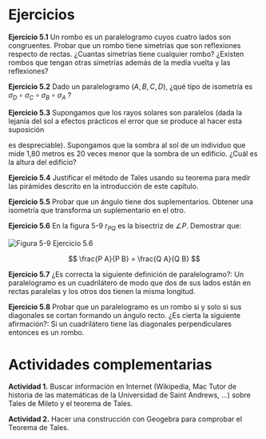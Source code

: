 # Ejercicios

**Ejercicio 5.1** Un rombo es un paralelogramo cuyos cuatro lados son congruentes. Probar que un rombo tiene simetrías que son reflexiones respecto de rectas. ¿Cuantas simetrías tiene cualquier rombo? ¿Existen rombos que tengan otras simetrías además de la media vuelta y las reflexiones?

**Ejercicio 5.2** Dado un paralelogramo $(A, B, C, D)$, ¿qué tipo de isometría es $\sigma_{D} \circ \sigma_{C} \circ \sigma_{B} \circ \sigma_{A}$ ?

**Ejercicio 5.3** Supongamos que los rayos solares son paralelos (dada la lejanía del sol a efectos prácticos el error que se produce al hacer esta suposición

es despreciable). Supongamos que la sombra al sol de un individuo que mide 1,80 metros es 20 veces menor que la sombra de un edificio. ¿Cuál es la altura del edificio?

**Ejercicio 5.4** Justificar el método de Tales usando su teorema para medir las pirámides descrito en la introducción de este capítulo.

**Ejercicio 5.5** Probar que un ángulo tiene dos suplementarios. Obtener una isometría que transforma un suplementario en el otro.

**Ejercicio 5.6** En la figura 5-9 $r_{P Q}$ es la bisectriz de $\angle P$. Demostrar que:

![Figura 5-9 Ejercicio 5.6](attachment:figura-5-9.png)

$$
\frac{P A}{P B} = \frac{Q A}{Q B}
$$

**Ejercicio 5.7** ¿Es correcta la siguiente definición de paralelogramo?: Un paralelogramo es un cuadrilátero de modo que dos de sus lados están en rectas paralelas y los otros dos tienen la misma longitud.

**Ejercicio 5.8** Probar que un paralelogramo es un rombo si y solo si sus diagonales se cortan formando un ángulo recto. ¿Es cierta la siguiente afirmación?: Si un cuadrilátero tiene las diagonales perpendiculares entonces es un rombo.

# Actividades complementarias

**Actividad 1.** Buscar información en Internet (Wikipedia, Mac Tutor de historia de las matemáticas de la Universidad de Saint Andrews, ...) sobre Tales de Mileto y el teorema de Tales.

**Actividad 2.** Hacer una construcción con Geogebra para comprobar el Teorema de Tales.

